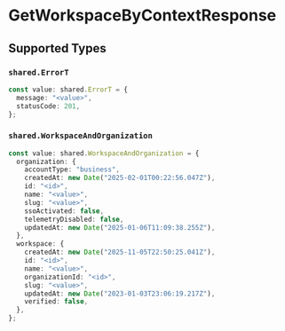 # GetWorkspaceByContextResponse


## Supported Types

### `shared.ErrorT`

```typescript
const value: shared.ErrorT = {
  message: "<value>",
  statusCode: 201,
};
```

### `shared.WorkspaceAndOrganization`

```typescript
const value: shared.WorkspaceAndOrganization = {
  organization: {
    accountType: "business",
    createdAt: new Date("2025-02-01T00:22:56.047Z"),
    id: "<id>",
    name: "<value>",
    slug: "<value>",
    ssoActivated: false,
    telemetryDisabled: false,
    updatedAt: new Date("2025-01-06T11:09:38.255Z"),
  },
  workspace: {
    createdAt: new Date("2025-11-05T22:50:25.041Z"),
    id: "<id>",
    name: "<value>",
    organizationId: "<id>",
    slug: "<value>",
    updatedAt: new Date("2023-01-03T23:06:19.217Z"),
    verified: false,
  },
};
```

